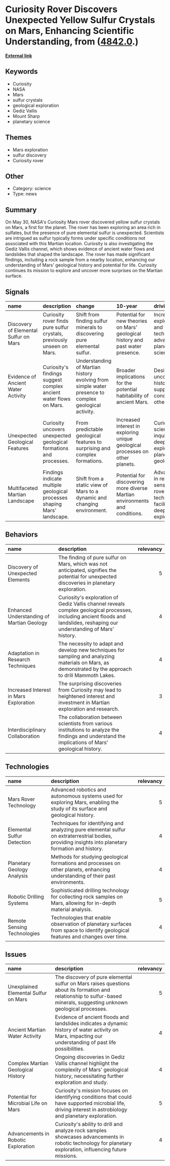 # __Curiosity Rover Discovers Unexpected Yellow Sulfur Crystals on Mars, Enhancing Scientific Understanding__, from ([4842.0](https://kghosh.substack.com/p/4842.0).)

__[External link](https://www.jpl.nasa.gov/news/nasas-curiosity-rover-discovers-a-surprise-in-a-martian-rock)__



## Keywords

* Curiosity
* NASA
* Mars
* sulfur crystals
* geological exploration
* Gediz Vallis
* Mount Sharp
* planetary science

## Themes

* Mars exploration
* sulfur discovery
* Curiosity rover

## Other

* Category: science
* Type: news

## Summary

On May 30, NASA's Curiosity Mars rover discovered yellow sulfur crystals on Mars, a first for the planet. The rover has been exploring an area rich in sulfates, but the presence of pure elemental sulfur is unexpected. Scientists are intrigued as sulfur typically forms under specific conditions not associated with this Martian location. Curiosity is also investigating the Gediz Vallis channel, which shows evidence of ancient water flows and landslides that shaped the landscape. The rover has made significant findings, including a rock sample from a nearby location, enhancing our understanding of Mars' geological history and potential for life. Curiosity continues its mission to explore and uncover more surprises on the Martian surface.

## Signals

| name                                  | description                                                              | change                                                                                               | 10-year                                                                         | driving-force                                                                        |   relevancy |
|:--------------------------------------|:-------------------------------------------------------------------------|:-----------------------------------------------------------------------------------------------------|:--------------------------------------------------------------------------------|:-------------------------------------------------------------------------------------|------------:|
| Discovery of Elemental Sulfur on Mars | Curiosity rover finds pure sulfur crystals, previously unseen on Mars.   | Shift from finding sulfur minerals to discovering pure elemental sulfur.                             | Potential for new theories on Mars' geological history and past water presence. | Increased exploration and technological advances in planetary science.               |           5 |
| Evidence of Ancient Water Activity    | Curiosity's findings suggest complex ancient water flows on Mars.        | Understanding of Martian history evolving from simple water presence to complex geological activity. | Broader implications for the potential habitability of ancient Mars.            | Desire to uncover the history of life-supporting conditions on other planets.        |           4 |
| Unexpected Geological Features        | Curiosity uncovers unexpected geological formations and processes.       | From predictable geological features to surprising and complex formations.                           | Increased interest in exploring unique geological processes on other planets.   | Curiosity and scientific inquiry driving deeper exploration of planetary geology.    |           4 |
| Multifaceted Martian Landscape        | Findings indicate multiple geological processes shaping Mars' landscape. | Shift from a static view of Mars to a dynamic and changing environment.                              | Potential for discovering more diverse Martian environments and conditions.     | Advancements in remote sensing and rover technology facilitating deeper exploration. |           4 |

## Behaviors

| name                                      | description                                                                                                                                                                  |   relevancy |
|:------------------------------------------|:-----------------------------------------------------------------------------------------------------------------------------------------------------------------------------|------------:|
| Discovery of Unexpected Elements          | The finding of pure sulfur on Mars, which was not anticipated, signifies the potential for unexpected discoveries in planetary exploration.                                  |           5 |
| Enhanced Understanding of Martian Geology | Curiosity's exploration of Gediz Vallis channel reveals complex geological processes, including ancient floods and landslides, reshaping our understanding of Mars' history. |           4 |
| Adaptation in Research Techniques         | The necessity to adapt and develop new techniques for sampling and analyzing materials on Mars, as demonstrated by the approach to drill Mammoth Lakes.                      |           4 |
| Increased Interest in Mars Exploration    | The surprising discoveries from Curiosity may lead to heightened interest and investment in Martian exploration and research.                                                |           3 |
| Interdisciplinary Collaboration           | The collaboration between scientists from various institutions to analyze the findings and understand the implications of Mars' geological history.                          |           4 |

## Technologies

| name                        | description                                                                                                                                         |   relevancy |
|:----------------------------|:----------------------------------------------------------------------------------------------------------------------------------------------------|------------:|
| Mars Rover Technology       | Advanced robotics and autonomous systems used for exploring Mars, enabling the study of its surface and geological history.                         |           5 |
| Elemental Sulfur Detection  | Techniques for identifying and analyzing pure elemental sulfur on extraterrestrial bodies, providing insights into planetary formation and history. |           4 |
| Planetary Geology Analysis  | Methods for studying geological formations and processes on other planets, enhancing understanding of their past environments.                      |           4 |
| Robotic Drilling Systems    | Sophisticated drilling technology for collecting rock samples on Mars, allowing for in-depth material analysis.                                     |           5 |
| Remote Sensing Technologies | Technologies that enable observation of planetary surfaces from space to identify geological features and changes over time.                        |           4 |

## Issues

| name                                 | description                                                                                                                                                             |   relevancy |
|:-------------------------------------|:------------------------------------------------------------------------------------------------------------------------------------------------------------------------|------------:|
| Unexplained Elemental Sulfur on Mars | The discovery of pure elemental sulfur on Mars raises questions about its formation and relationship to sulfur-based minerals, suggesting unknown geological processes. |           5 |
| Ancient Martian Water Activity       | Evidence of ancient floods and landslides indicates a dynamic history of water activity on Mars, impacting our understanding of past life possibilities.                |           4 |
| Complex Martian Geological History   | Ongoing discoveries in Gediz Vallis channel highlight the complexity of Mars' geological history, necessitating further exploration and study.                          |           4 |
| Potential for Microbial Life on Mars | Curiosity's mission focuses on identifying conditions that could have supported microbial life, driving interest in astrobiology and planetary exploration.             |           5 |
| Advancements in Robotic Exploration  | Curiosity's ability to drill and analyze rock samples showcases advancements in robotic technology for planetary exploration, influencing future missions.              |           4 |